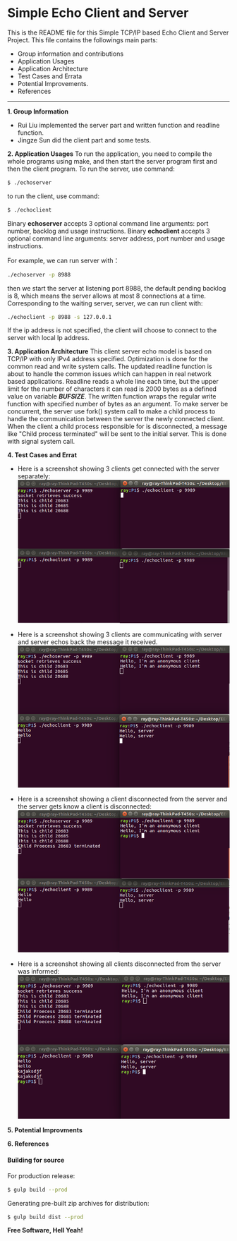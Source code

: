 # Simple Echo Client and Server
This is the README file for this Simple TCP/IP based Echo Client and Server Project. This file contains the followings main parts: 
  - Group information and contributions
  - Application Usages
  - Application Architecture
  - Test Cases and Errata
  - Potential Improvements.
  - References
***
**1. Group Information**
  - Rui Liu implemented the server part and written function and readline function.
  - Jingze Sun did the client part and some tests.
 
**2. Application Usages**
  To run the application, you need to compile the whole programs using make, and then start the server program first and then the client program. 
    To run the server, use command: 
```sh
$ ./echoserver
```
to run the client, use command:
```sh
$ ./echoclient
```
Binary **echoserver** accepts 3 optional command line arguments: port number, backlog and usage instructions.
Binary **echoclient** accepts 3 optional command line arguments: server address, port number and usage instructions.

For example, we can run server with：
```sh
./echoserver -p 8988 
```
then we start the server at listening port 8988, the default pending backlog is 8, which means the server allows at most 8 connections at a time. Corresponding to the waiting server, server, we can run client with:
```sh
./echoclient -p 8988 -s 127.0.0.1
```
If the ip address is not specified, the client will choose to connect to the server with local Ip address.

**3. Application Architecture**
This client server echo model is based on TCP/IP with only IPv4 address specified. Optimization is done for the common read and write system calls. The updated readline function is about to handle the common issues which can happen in real network based applications. Readline reads a whole line each time, but the upper limit for the number of characters it can read is 2000 bytes as a defined value on variable ***BUFSIZE***. The written function wraps the regular write function with specified number of bytes as an argument. To make server be concurrent, the server use fork() system call to make a child process to handle the communication between the server the newly connected client. When the client a child process responsible for is disconnected, a message like "Child process <pid> terminated" will be sent to the initial server. This is done with signal system call.

**4. Test Cases and Errat**
* Here is a screenshot showing 3 clients get connected with the server separately:
![](connected.png?raw=true)

* Here is a screenshot showing 3 clients are communicating with server and server echos back the message it received.
![](communication.png?raw=true)

* Here is a screenshot showing a client disconnected from the server and the server gets know a client is disconnected:
![](disconnected_1.png?raw=true)

* Here is a screenshot showing all clients disconnected from the server was informed:
![](disconnected2.png?raw=true)

**5. Potential Improvments**


**6. References**



#### Building for source
For production release:
```sh
$ gulp build --prod
```
Generating pre-built zip archives for distribution:
```sh
$ gulp build dist --prod
```




**Free Software, Hell Yeah!**
